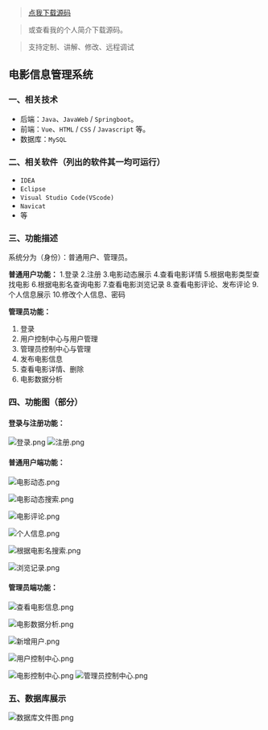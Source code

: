 > [点我下载源码](https://www.notmaker.com/detail/b97fdca8c1e8421597aaf30b035825ac/ghp20250322) 


> 或查看我的个人简介下载源码。

> 支持定制、讲解、修改、远程调试


## 电影信息管理系统

### 一、相关技术
- 后端：`Java`、`JavaWeb` / `Springboot`。
- 前端：`Vue`、`HTML` / `CSS` / `Javascript` 等。
- 数据库：`MySQL`

### 二、相关软件（列出的软件其一均可运行）
- `IDEA`
- `Eclipse`
- `Visual Studio Code(VScode)`
- `Navicat`
- 等

### 三、功能描述
系统分为（身份）：普通用户、管理员。

**普通用户功能：**
1.登录
2.注册
3.电影动态展示
4.查看电影详情
5.根据电影类型查找电影
6.根据电影名查询电影
7.查看电影浏览记录
8.查看电影评论、发布评论
9.个人信息展示
10.修改个人信息、密码



**管理员功能：**
1. 登录
2. 用户控制中心与用户管理
3. 管理员控制中心与管理
4. 发布电影信息
5. 查看电影详情、删除
6. 电影数据分析



### 四、功能图（部分）


#### 登录与注册功能：
![登录.png](https://store.ptcc9.top/notmaker/user_upload/ae6ec43fc66749518e7171ae10209a44/2024-03-04%2001:10:02_%E7%99%BB%E5%BD%95.png)
![注册.png](https://store.ptcc9.top/notmaker/user_upload/ae6ec43fc66749518e7171ae10209a44/2024-03-04%2001:10:12_%E6%B3%A8%E5%86%8C.png)

#### 普通用户端功能：
![电影动态.png](https://store.ptcc9.top/notmaker/user_upload/ae6ec43fc66749518e7171ae10209a44/2024-03-04%2001:36:20_%E7%94%B5%E5%BD%B1%E5%8A%A8%E6%80%81.png)

![电影动态搜索.png](https://store.ptcc9.top/notmaker/user_upload/ae6ec43fc66749518e7171ae10209a44/2024-03-04%2001:37:01_%E7%94%B5%E5%BD%B1%E5%8A%A8%E6%80%81%E6%90%9C%E7%B4%A2.png)

![电影评论.png](https://store.ptcc9.top/notmaker/user_upload/ae6ec43fc66749518e7171ae10209a44/2024-03-04%2001:37:20_%E7%94%B5%E5%BD%B1%E8%AF%84%E8%AE%BA.png)

![个人信息.png](https://store.ptcc9.top/notmaker/user_upload/ae6ec43fc66749518e7171ae10209a44/2024-03-04%2001:37:32_%E4%B8%AA%E4%BA%BA%E4%BF%A1%E6%81%AF.png)

![根据电影名搜索.png](https://store.ptcc9.top/notmaker/user_upload/ae6ec43fc66749518e7171ae10209a44/2024-03-04%2001:37:48_%E6%A0%B9%E6%8D%AE%E7%94%B5%E5%BD%B1%E5%90%8D%E6%90%9C%E7%B4%A2.png)

![浏览记录.png](https://store.ptcc9.top/notmaker/user_upload/ae6ec43fc66749518e7171ae10209a44/2024-03-04%2001:38:10_%E6%B5%8F%E8%A7%88%E8%AE%B0%E5%BD%95.png)

#### 管理员端功能：
![查看电影信息.png](https://store.ptcc9.top/notmaker/user_upload/ae6ec43fc66749518e7171ae10209a44/2024-03-04%2001:10:35_%E6%9F%A5%E7%9C%8B%E7%94%B5%E5%BD%B1%E4%BF%A1%E6%81%AF.png)

![电影数据分析.png](https://store.ptcc9.top/notmaker/user_upload/ae6ec43fc66749518e7171ae10209a44/2024-03-04%2001:30:17_%E7%94%B5%E5%BD%B1%E6%95%B0%E6%8D%AE%E5%88%86%E6%9E%90.png)

![新增用户.png](https://store.ptcc9.top/notmaker/user_upload/ae6ec43fc66749518e7171ae10209a44/2024-03-04%2001:32:11_%E6%96%B0%E5%A2%9E%E7%94%A8%E6%88%B7.png)

![用户控制中心.png](https://store.ptcc9.top/notmaker/user_upload/ae6ec43fc66749518e7171ae10209a44/2024-03-04%2001:32:48_%E7%94%A8%E6%88%B7%E6%8E%A7%E5%88%B6%E4%B8%AD%E5%BF%83.png)

![电影控制中心.png](https://store.ptcc9.top/notmaker/user_upload/ae6ec43fc66749518e7171ae10209a44/2024-03-04%2001:33:24_%E7%94%B5%E5%BD%B1%E6%8E%A7%E5%88%B6%E4%B8%AD%E5%BF%83.png)
![管理员控制中心.png](https://store.ptcc9.top/notmaker/user_upload/ae6ec43fc66749518e7171ae10209a44/2024-03-04%2001:34:06_%E7%AE%A1%E7%90%86%E5%91%98%E6%8E%A7%E5%88%B6%E4%B8%AD%E5%BF%83.png)

### 五、数据库展示
![数据库文件图.png](https://store.ptcc9.top/notmaker/user_upload/ae6ec43fc66749518e7171ae10209a44/2024-03-04%2001:30:52_%E6%95%B0%E6%8D%AE%E5%BA%93%E6%96%87%E4%BB%B6%E5%9B%BE.png)
